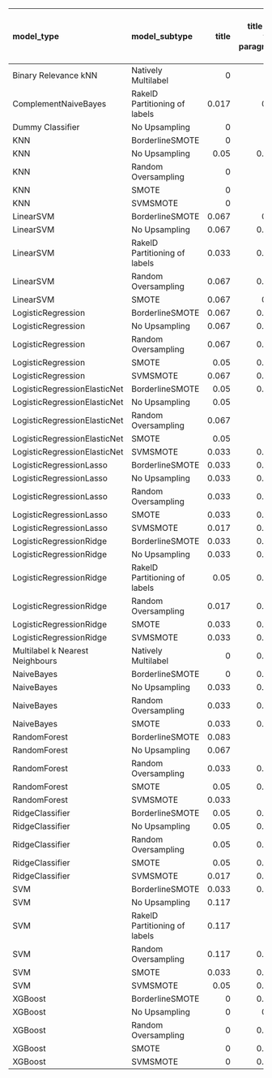 | model_type                      | model_subtype                 |   title |   title and first paragraph |   title and 5 sentences | title and 10 sentences   |   title and first sentence each paragraph |   raw text |
|:--------------------------------|:------------------------------|--------:|----------------------------:|------------------------:|:-------------------------|------------------------------------------:|-----------:|
| Binary Relevance kNN            | Natively Multilabel           |   0     |                       0     |                   0     | 0.000                    |                                     0     |      0     |
| ComplementNaiveBayes            | RakelD Partitioning of labels |   0.017 |                       0.05  |                   0.067 | 0.083                    |                                     0.05  |      0.083 |
| Dummy Classifier                | No Upsampling                 |   0     |                       0     |                   0     | 0.000                    |                                     0     |      0     |
| KNN                             | BorderlineSMOTE               |   0     |                       0     |                   0     | 0.000                    |                                     0     |      0     |
| KNN                             | No Upsampling                 |   0.05  |                       0.017 |                   0     | 0.000                    |                                     0.05  |      0     |
| KNN                             | Random Oversampling           |   0     |                       0     |                   0     | 0.000                    |                                     0     |      0.017 |
| KNN                             | SMOTE                         |   0     |                       0     |                   0     | 0.000                    |                                     0     |      0     |
| KNN                             | SVMSMOTE                      |   0     |                       0     |                   0     | 0                        |                                     0     |      0     |
| LinearSVM                       | BorderlineSMOTE               |   0.067 |                       0.05  |                   0.067 | 0.067                    |                                     0.067 |      0.15  |
| LinearSVM                       | No Upsampling                 |   0.067 |                       0.083 |                   0.067 | 0.067                    |                                     0.067 |      0.15  |
| LinearSVM                       | RakelD Partitioning of labels |   0.033 |                       0.083 |                   0.067 | 0.067                    |                                     0.083 |      0.133 |
| LinearSVM                       | Random Oversampling           |   0.067 |                       0.083 |                   0.067 | 0.067                    |                                     0.067 |      0.15  |
| LinearSVM                       | SMOTE                         |   0.067 |                       0.05  |                   0.067 | 0.067                    |                                     0.067 |      0.15  |
| LogisticRegression              | BorderlineSMOTE               |   0.067 |                       0.083 |                   0.067 | 0.067                    |                                     0.05  |      0.15  |
| LogisticRegression              | No Upsampling                 |   0.067 |                       0.067 |                   0.083 | 0.083                    |                                     0.05  |      0.133 |
| LogisticRegression              | Random Oversampling           |   0.067 |                       0.067 |                   0.067 | 0.083                    |                                     0.05  |      0.15  |
| LogisticRegression              | SMOTE                         |   0.05  |                       0.067 |                   0.067 | 0.067                    |                                     0.05  |      0.15  |
| LogisticRegression              | SVMSMOTE                      |   0.067 |                       0.067 |                   0.067 | 0.067                    |                                     0.033 |      0.15  |
| LogisticRegressionElasticNet    | BorderlineSMOTE               |   0.05  |                       0.083 |                   0.05  | 0.117                    |                                     0.083 |      0.133 |
| LogisticRegressionElasticNet    | No Upsampling                 |   0.05  |                       0.1   |                   0.05  | 0.117                    |                                     0.067 |      0.133 |
| LogisticRegressionElasticNet    | Random Oversampling           |   0.067 |                       0.1   |                   0.05  | 0.117                    |                                     0.083 |      0.133 |
| LogisticRegressionElasticNet    | SMOTE                         |   0.05  |                       0.1   |                   0.05  | 0.117                    |                                     0.067 |      0.133 |
| LogisticRegressionElasticNet    | SVMSMOTE                      |   0.033 |                       0.067 |                   0.05  | 0.100                    |                                     0.067 |      0.167 |
| LogisticRegressionLasso         | BorderlineSMOTE               |   0.033 |                       0.067 |                   0.017 | 0.050                    |                                     0.033 |      0.083 |
| LogisticRegressionLasso         | No Upsampling                 |   0.033 |                       0.067 |                   0.017 | 0.033                    |                                     0.033 |      0.05  |
| LogisticRegressionLasso         | Random Oversampling           |   0.033 |                       0.067 |                   0.033 | 0.033                    |                                     0.033 |      0.083 |
| LogisticRegressionLasso         | SMOTE                         |   0.033 |                       0.067 |                   0.017 | 0.050                    |                                     0.033 |      0.083 |
| LogisticRegressionLasso         | SVMSMOTE                      |   0.017 |                       0.067 |                   0.017 | 0.083                    |                                     0.033 |      0.083 |
| LogisticRegressionRidge         | BorderlineSMOTE               |   0.033 |                       0.083 |                   0.1   | 0.100                    |                                     0.067 |      0.15  |
| LogisticRegressionRidge         | No Upsampling                 |   0.033 |                       0.083 |                   0.1   | 0.100                    |                                     0.067 |      0.15  |
| LogisticRegressionRidge         | RakelD Partitioning of labels |   0.05  |                       0.067 |                   0.1   | 0.083                    |                                     0.1   |      0.117 |
| LogisticRegressionRidge         | Random Oversampling           |   0.017 |                       0.083 |                   0.1   | 0.100                    |                                     0.067 |      0.133 |
| LogisticRegressionRidge         | SMOTE                         |   0.033 |                       0.083 |                   0.1   | 0.133                    |                                     0.067 |      0.133 |
| LogisticRegressionRidge         | SVMSMOTE                      |   0.033 |                       0.083 |                   0.083 | 0.067                    |                                     0.05  |      0.133 |
| Multilabel k Nearest Neighbours | Natively Multilabel           |   0     |                       0.017 |                   0.017 | 0.017                    |                                     0.017 |      0.033 |
| NaiveBayes                      | BorderlineSMOTE               |   0     |                       0.033 |                   0.05  | 0.067                    |                                     0.033 |      0.067 |
| NaiveBayes                      | No Upsampling                 |   0.033 |                       0.083 |                   0.117 | 0.117                    |                                     0.133 |      0.133 |
| NaiveBayes                      | Random Oversampling           |   0.033 |                       0.017 |                   0.05  | 0.033                    |                                     0.033 |      0.033 |
| NaiveBayes                      | SMOTE                         |   0.033 |                       0.033 |                   0.017 | 0.100                    |                                     0.033 |      0.067 |
| RandomForest                    | BorderlineSMOTE               |   0.083 |                       0.1   |                   0.1   | 0.133                    |                                     0.133 |      0.133 |
| RandomForest                    | No Upsampling                 |   0.067 |                       0.1   |                   0.15  | 0.133                    |                                     0.133 |      0.183 |
| RandomForest                    | Random Oversampling           |   0.033 |                       0.033 |                   0.083 | 0.100                    |                                     0.083 |      0.133 |
| RandomForest                    | SMOTE                         |   0.05  |                       0.067 |                   0.1   | **0.200**                |                                     0.1   |      0.133 |
| RandomForest                    | SVMSMOTE                      |   0.033 |                       0.1   |                   0.133 | 0.183                    |                                     0.083 |      0.167 |
| RidgeClassifier                 | BorderlineSMOTE               |   0.05  |                       0.083 |                   0.1   | 0.083                    |                                     0.067 |      0.133 |
| RidgeClassifier                 | No Upsampling                 |   0.05  |                       0.083 |                   0.1   | 0.083                    |                                     0.067 |      0.133 |
| RidgeClassifier                 | Random Oversampling           |   0.05  |                       0.083 |                   0.1   | 0.083                    |                                     0.067 |      0.133 |
| RidgeClassifier                 | SMOTE                         |   0.05  |                       0.083 |                   0.1   | 0.083                    |                                     0.067 |      0.133 |
| RidgeClassifier                 | SVMSMOTE                      |   0.017 |                       0.083 |                   0.067 | 0.067                    |                                     0.05  |      0.15  |
| SVM                             | BorderlineSMOTE               |   0.033 |                       0.017 |                   0.017 | 0.017                    |                                     0.017 |      0.1   |
| SVM                             | No Upsampling                 |   0.117 |                       0     |                   0.017 | 0.067                    |                                     0     |      0.033 |
| SVM                             | RakelD Partitioning of labels |   0.117 |                       0     |                   0.117 | 0.033                    |                                     0.083 |      0.1   |
| SVM                             | Random Oversampling           |   0.117 |                       0.033 |                   0.017 | 0.067                    |                                     0.017 |      0.083 |
| SVM                             | SMOTE                         |   0.033 |                       0.017 |                   0.017 | 0.017                    |                                     0.017 |      0.1   |
| SVM                             | SVMSMOTE                      |   0.05  |                       0.017 |                   0.017 | 0.017                    |                                     0.017 |      0.05  |
| XGBoost                         | BorderlineSMOTE               |   0     |                       0.017 |                   0.05  | 0.050                    |                                     0.05  |      0.1   |
| XGBoost                         | No Upsampling                 |   0     |                       0.05  |                   0.083 | 0.033                    |                                     0.067 |      0.117 |
| XGBoost                         | Random Oversampling           |   0     |                       0.017 |                   0.017 | 0.033                    |                                     0.017 |      0.1   |
| XGBoost                         | SMOTE                         |   0     |                       0.017 |                   0.067 | 0.067                    |                                     0.033 |      0.117 |
| XGBoost                         | SVMSMOTE                      |   0     |                       0.033 |                   0.067 | 0.067                    |                                     0.083 |      0.1   |